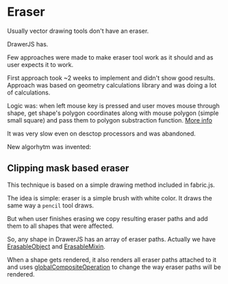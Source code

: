 # Eraser

Usually vector drawing tools don't have an eraser.

DrawerJS has.

Few approaches were made to make eraser tool work as it should and as user expects it to work.

First approach took ~2 weeks to implement and didn't show good results. Approach was based on geometry calculations library and was doing a lot of calculations.

Logic was: when left mouse key is pressed and user moves mouse through shape, get shape's polygon coordinates along with mouse polygon (simple small square) and pass them to polygon substraction function. [More info](http://mathoverflow.net/questions/111296/subtract-rectangle-from-polygon)

It was very slow even on desctop processors and was abandoned.

New algorhytm was invented:

## Clipping mask based eraser

This technique is based on a simple drawing method included in fabric.js.

The idea is simple: eraser is a simple brush with white color. It draws the same way a `pencil` tool draws.

But when user finishes erasing we copy resulting eraser paths and add them to all shapes that were affected.

So, any shape in DrawerJS has an array of eraser paths. Actually we have [ErasableObject](https://g-tac.visualstudio.com/_git/DrawerJs?path=%2Fsrc%2Ffabricjs_extensions%2FErasableObject.js&version=GBmaster&_a=contents&line=8&lineStyle=plain&lineEnd=8&lineStartColumn=12&lineEndColumn=26) 
and [ErasableMixin](https://g-tac.visualstudio.com/_git/DrawerJs?path=%2Fsrc%2Ffabricjs_extensions%2FErasableMixin.js&version=GBmaster&_a=contents&line=13&lineStyle=plain&lineEnd=13&lineStartColumn=12&lineEndColumn=25).

When a shape gets rendered, it also renders all eraser paths attached to it and uses [globalCompositeOperation](https://developer.mozilla.org/en-US/docs/Web/API/CanvasRenderingContext2D/globalCompositeOperation) 
to change the way eraser paths will be rendered.